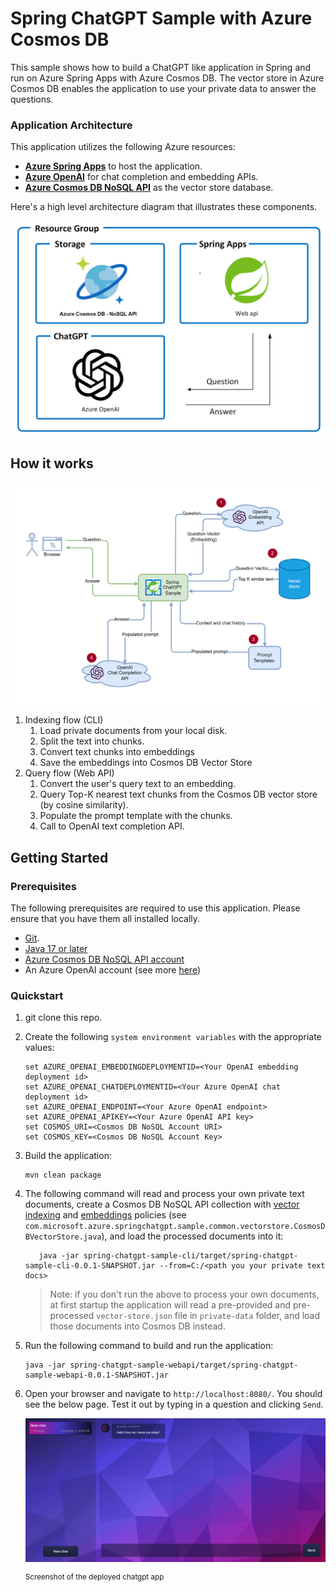 # Spring ChatGPT Sample with Azure Cosmos DB

This sample shows how to build a ChatGPT like application in Spring and run on Azure Spring Apps with Azure Cosmos DB. The vector store in Azure Cosmos DB enables the application to use your private data to answer the questions.

### Application Architecture

This application utilizes the following Azure resources:

- [**Azure Spring Apps**](https://docs.microsoft.com/azure/spring-apps/) to host the application.
- [**Azure OpenAI**](https://docs.microsoft.com/azure/cognitive-services/openai/) for chat completion and embedding APIs.
- [**Azure Cosmos DB NoSQL API**](https://learn.microsoft.com/azure/cosmos-db/nosql/vector-search) as the vector store database.

Here's a high level architecture diagram that illustrates these components.

!["Application architecture diagram"](assets/resources.png)

## How it works

![Workflow](./docs/workflow.png)

1. Indexing flow (CLI)
   1. Load private documents from your local disk.
   1. Split the text into chunks.
   1. Convert text chunks into embeddings
   1. Save the embeddings into Cosmos DB Vector Store
1. Query flow (Web API)
   1. Convert the user's query text to an embedding.
   1. Query Top-K nearest text chunks from the Cosmos DB vector store (by cosine similarity).
   1. Populate the prompt template with the chunks.
   1. Call to OpenAI text completion API.


## Getting Started

### Prerequisites

The following prerequisites are required to use this application. Please ensure that you have them all installed locally.

- [Git](http://git-scm.com/).
- [Java 17 or later](https://learn.microsoft.com/java/openjdk/install)
- [Azure Cosmos DB NoSQL API account](https://learn.microsoft.com/azure/cosmos-db/nosql/how-to-create-account)
- An Azure OpenAI account (see more [here](https://customervoice.microsoft.com/Pages/ResponsePage.aspx?id=v4j5cvGGr0GRqy180BHbR7en2Ais5pxKtso_Pz4b1_xUOFA5Qk1UWDRBMjg0WFhPMkIzTzhKQ1dWNyQlQCN0PWcu))

### Quickstart

1. git clone this repo.
2. Create the following `system environment variables` with the appropriate values:

   ```shell
   set AZURE_OPENAI_EMBEDDINGDEPLOYMENTID=<Your OpenAI embedding deployment id>
   set AZURE_OPENAI_CHATDEPLOYMENTID=<Your Azure OpenAI chat deployment id>
   set AZURE_OPENAI_ENDPOINT=<Your Azure OpenAI endpoint>
   set AZURE_OPENAI_APIKEY=<Your Azure OpenAI API key>
   set COSMOS_URI=<Cosmos DB NoSQL Account URI>
   set COSMOS_KEY=<Cosmos DB NoSQL Account Key>
   ```

3. Build the application:

   ```shell
   mvn clean package
   ```  

4. The following command will read and process your own private text documents, create a Cosmos DB NoSQL API collection with [vector indexing](https://learn.microsoft.com/azure/cosmos-db/nosql/vector-search#vector-indexing-policies) and [embeddings](https://learn.microsoft.com/azure/cosmos-db/nosql/vector-search#container-vector-policies) policies (see `com.microsoft.azure.springchatgpt.sample.common.vectorstore.CosmosDBVectorStore.java`), and load the processed documents into it:

   ```shell
      java -jar spring-chatgpt-sample-cli/target/spring-chatgpt-sample-cli-0.0.1-SNAPSHOT.jar --from=C:/<path you your private text docs>

   ```
   > Note: if you don't run the above to process your own documents, at first startup the application will read a pre-provided and pre-processed `vector-store.json` file in `private-data` folder, and load those documents into Cosmos DB instead.

5. Run the following command to build and run the application:

   ```shell
   java -jar spring-chatgpt-sample-webapi/target/spring-chatgpt-sample-webapi-0.0.1-SNAPSHOT.jar
   ```
6. Open your browser and navigate to `http://localhost:8080/`. You should see the below page. Test it out by typing in a question and clicking `Send`.

   !["Screenshot of deployed chatgpt app"](assets/chatgpt.png)

   <sup>Screenshot of the deployed chatgpt app</sup>